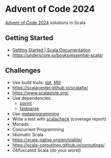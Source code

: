 # Advent of Code 2024

[Advent of Code 2024](https://adventofcode.com/2024) solutions in Scala

## Getting Started

- [Getting Started | Scala Documentation](https://docs.scala-lang.org/getting-started/install-scala.html)
- https://underscore.io/books/essential-scala/

## Challenges

- Use build tools: [sbt](https://www.scala-sbt.org/), [Mill](https://mill-build.org/)
- https://scalacenter.github.io/scalafix/
- https://www.scalastyle.org/
- Use dependencies:
  - [pprint](https://com-lihaoyi.github.io/PPrint/)
  - [fastparse](https://github.com/com-lihaoyi/fastparse)
- Use [metaprogramming](https://docs.scala-lang.org/scala3/reference/metaprogramming/index.html)
- Write a test with [scalacheck](https://index.scala-lang.org/typelevel/scalacheck) (coverage report)
- Monads
- Concurrent Programming
- Idiomatic Scala
- https://scala-native.org/en/stable/
- https://scala-coroutines.github.io/coroutines/
- Obfuscated Scala (do your worst)

